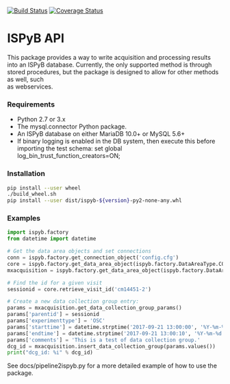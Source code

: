 [![Build Status](https://travis-ci.org/DiamondLightSource/ispyb-api.svg?branch=v3.0.0)](https://travis-ci.org/DiamondLightSource/ispyb-api)
[![Coverage Status](https://coveralls.io/repos/github/DiamondLightSource/ispyb-api/badge.svg?branch=v3.0.0)](https://coveralls.io/github/DiamondLightSource/ispyb-api?branch=v3.0.0)
# ISPyB API

This package provides a way to write acquisition and processing results into
an ISPyB database. Currently, the only supported method is through stored
procedures, but the package is designed to allow for other methods as well, such  
as webservices.

### Requirements
* Python 2.7 or 3.x
* The mysql.connector Python package.
* An ISPyB database on either MariaDB 10.0+ or MySQL 5.6+
* If binary logging is enabled in the DB system, then execute this before
importing the test schema: set global log_bin_trust_function_creators=ON;

### Installation
```bash
pip install --user wheel
./build_wheel.sh
pip install --user dist/ispyb-${version}-py2-none-any.whl
```

### Examples
```python
import ispyb.factory
from datetime import datetime

# Get the data area objects and set connections
conn = ispyb.factory.get_connection_object('config.cfg')
core = ispyb.factory.get_data_area_object(ispyb.factory.DataAreaType.CORE, conn)
mxacquisition = ispyb.factory.get_data_area_object(ispyb.factory.DataAreaType.MXACQUISITION, conn)

# Find the id for a given visit
sessionid = core.retrieve_visit_id('cm14451-2')

# Create a new data collection group entry:
params = mxacquisition.get_data_collection_group_params()
params['parentid'] = sessionid
params['experimenttype'] = 'OSC'
params['starttime'] = datetime.strptime('2017-09-21 13:00:00', '%Y-%m-%d %H:%M:%S')
params['endtime'] = datetime.strptime('2017-09-21 13:00:10', '%Y-%m-%d %H:%M:%S')
params['comments'] = 'This is a test of data collection group.'
dcg_id = mxacquisition.insert_data_collection_group(params.values())
print("dcg_id: %i" % dcg_id)
```

See docs/pipeline2ispyb.py for a more detailed example of how to use the package.
